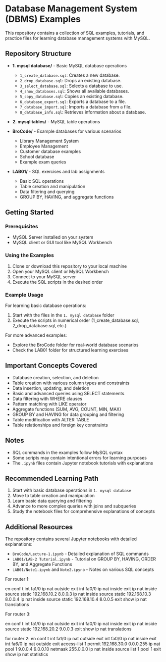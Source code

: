 # Database Management System (DBMS) Examples

This repository contains a collection of SQL examples, tutorials, and practice files for learning database management systems with MySQL.

## Repository Structure

- **1. mysql database/** - Basic MySQL database operations
  - `1_create_database.sql`: Creates a new database.
  - `2_drop_database.sql`: Drops an existing database.
  - `3_select_database.sql`: Selects a database to use.
  - `4_show_databases.sql`: Shows all available databases.
  - `5_copy_database.sql`: Copies an existing database.
  - `6_database_export.sql`: Exports a database to a file.
  - `7_database_import.sql`: Imports a database from a file.
  - `8_database_info.sql`: Retrieves information about a database.

- **2. mysql tables/** - MySQL table operations 

- **BroCode/** - Example databases for various scenarios
  - Library Management System
  - Employee Management
  - Customer database examples
  - School database
  - Example exam queries

- **LAB01/** - SQL exercises and lab assignments
  - Basic SQL operations
  - Table creation and manipulation
  - Data filtering and querying
  - GROUP BY, HAVING, and aggregate functions

## Getting Started

### Prerequisites

- MySQL Server installed on your system
- MySQL client or GUI tool like MySQL Workbench

### Using the Examples

1. Clone or download this repository to your local machine
2. Open your MySQL client or MySQL Workbench
3. Connect to your MySQL server
4. Execute the SQL scripts in the desired order

### Example Usage

For learning basic database operations:
1. Start with the files in the `1. mysql database` folder
2. Execute the scripts in numerical order (1_create_database.sql, 2_drop_database.sql, etc.)

For more advanced examples:
- Explore the BroCode folder for real-world database scenarios
- Check the LAB01 folder for structured learning exercises

## Important Concepts Covered

- Database creation, selection, and deletion
- Table creation with various column types and constraints
- Data insertion, updating, and deletion
- Basic and advanced queries using SELECT statements
- Data filtering with WHERE clauses
- Pattern matching with LIKE operator
- Aggregate functions (SUM, AVG, COUNT, MIN, MAX)
- GROUP BY and HAVING for data grouping and filtering
- Table modification with ALTER TABLE
- Table relationships and foreign key constraints

## Notes

- SQL commands in the examples follow MySQL syntax
- Some scripts may contain intentional errors for learning purposes
- The `.ipynb` files contain Jupyter notebook tutorials with explanations

## Recommended Learning Path

1. Start with basic database operations in `1. mysql database`
2. Move to table creation and manipulation
3. Learn basic data querying and filtering
4. Advance to more complex queries with joins and subqueries
5. Study the notebook files for comprehensive explanations of concepts

## Additional Resources

The repository contains several Jupyter notebooks with detailed explanations:
- `BroCode/Lecture-1.ipynb` - Detailed explanation of SQL commands
- `LAB01/LAB-2 Tutorial.ipynb` - Tutorial on GROUP BY, HAVING, ORDER BY, and Aggregate Functions
- `LAB01/Note1.ipynb` and `Note2.ipynb` - Notes on various SQL concepts




For router 1:

en 
conf t 
int fa1/0
ip nat outside
exit
int fa0/0
ip nat inside
exit
ip nat inside source static 192.168.10.2 8.0.0.3
ip nat inside source static 192.168.10.3 8.0.0.4
ip nat inside source static 192.168.10.4 8.0.0.5
exit
show ip nat translations 

For router 3:

en
conf t
int fa1/0
ip nat outside
exit
int fa0/0
ip nat inside
exit 
ip nat inside source static 192.168.20.2 9.0.0.3
exit
show ip nat translations 

for router 2:
en 
conf t
int fa1/0
ip nat outside
exit
int fa0/0
ip nat inside
exit
int fa6/0
ip nat outside
exit
access-list 1 permit 192.168.30.0 0.0.0.255
ip nat pool 1 9.0.0.4 9.0.0.10 netmask 255.0.0.0
ip nat inside source list 1 pool 1
exit
show ip nat statistics